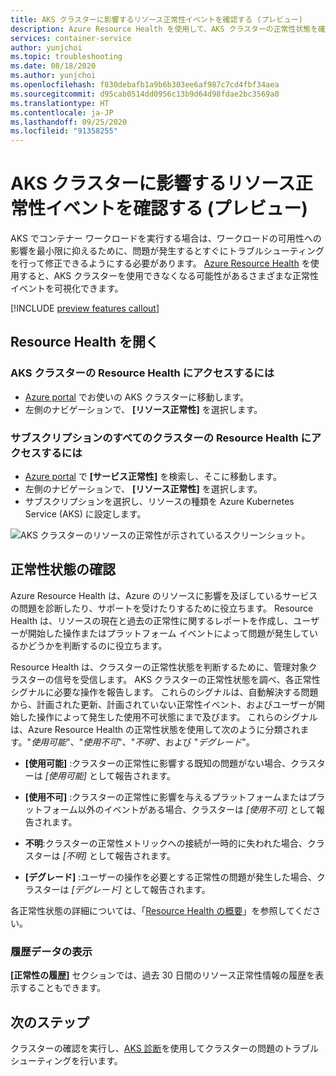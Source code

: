 ```yaml
---
title: AKS クラスターに影響するリソース正常性イベントを確認する (プレビュー)
description: Azure Resource Health を使用して、AKS クラスターの正常性状態を確認します。
services: container-service
author: yunjchoi
ms.topic: troubleshooting
ms.date: 08/18/2020
ms.author: yunjchoi
ms.openlocfilehash: f830debafb1a9b6b303ee6af987c7cd4fbf34aea
ms.sourcegitcommit: d95cab0514dd0956c13b9d64d98fdae2bc3569a0
ms.translationtype: HT
ms.contentlocale: ja-JP
ms.lasthandoff: 09/25/2020
ms.locfileid: "91358255"
---
```

# <a name="check-for-resource-health-events-impacting-your-aks-cluster-preview"></a>AKS クラスターに影響するリソース正常性イベントを確認する (プレビュー)


AKS でコンテナー ワークロードを実行する場合は、ワークロードの可用性への影響を最小限に抑えるために、問題が発生するとすぐにトラブルシューティングを行って修正できるようにする必要があります。 [Azure Resource Health](https://docs.microsoft.com/azure/service-health/resource-health-overview) を使用すると、AKS クラスターを使用できなくなる可能性があるさまざまな正常性イベントを可視化できます。

[!INCLUDE [preview features callout](./includes/preview/preview-callout.md)]

## <a name="open-resource-health"></a>Resource Health を開く

### <a name="to-access-resource-health-for-your-aks-cluster"></a>AKS クラスターの Resource Health にアクセスするには

- [Azure portal](https://portal.azure.com) でお使いの AKS クラスターに移動します。
- 左側のナビゲーションで、 **[リソース正常性]** を選択します。

### <a name="to-access-resource-health-for-all-clusters-on-your-subscription"></a>サブスクリプションのすべてのクラスターの Resource Health にアクセスするには

- [Azure portal](https://portal.azure.com) で **[サービス正常性]** を検索し、そこに移動します。
- 左側のナビゲーションで、 **[リソース正常性]** を選択します。
- サブスクリプションを選択し、リソースの種類を Azure Kubernetes Service (AKS) に設定します。

![AKS クラスターのリソースの正常性が示されているスクリーンショット。](./media/aks-resource-health/resource-health-check.png)

## <a name="check-the-health-status"></a>正常性状態の確認

Azure Resource Health は、Azure のリソースに影響を及ぼしているサービスの問題を診断したり、サポートを受けたりするために役立ちます。 Resource Health は、リソースの現在と過去の正常性に関するレポートを作成し、ユーザーが開始した操作またはプラットフォーム イベントによって問題が発生しているかどうかを判断するのに役立ちます。

Resource Health は、クラスターの正常性状態を判断するために、管理対象クラスターの信号を受信します。 AKS クラスターの正常性状態を調べ、各正常性シグナルに必要な操作を報告します。 これらのシグナルは、自動解決する問題から、計画された更新、計画されていない正常性イベント、およびユーザーが開始した操作によって発生した使用不可状態にまで及びます。 これらのシグナルは、Azure Resource Health の正常性状態を使用して次のように分類されます。"*使用可能*"、"*使用不可*"、"*不明*"、および "*デグレード*"。

- **[使用可能]** :クラスターの正常性に影響する既知の問題がない場合、クラスターは *[使用可能]* として報告されます。

- **[使用不可]** :クラスターの正常性に影響を与えるプラットフォームまたはプラットフォーム以外のイベントがある場合、クラスターは *[使用不可]* として報告されます。

- **不明**:クラスターの正常性メトリックへの接続が一時的に失われた場合、クラスターは *[不明]* として報告されます。

- **[デグレード]** :ユーザーの操作を必要とする正常性の問題が発生した場合、クラスターは *[デグレード]* として報告されます。

各正常性状態の詳細については、「[Resource Health の概要](https://docs.microsoft.com/azure/service-health/resource-health-overview#health-status)」を参照してください。

### <a name="view-historical-data"></a>履歴データの表示

**[正常性の履歴]** セクションでは、過去 30 日間のリソース正常性情報の履歴を表示することもできます。

## <a name="next-steps"></a>次のステップ

クラスターの確認を実行し、[AKS 診断](https://docs.microsoft.com/azure/aks/concepts-diagnostics)を使用してクラスターの問題のトラブルシューティングを行います。
